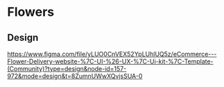 # Flowers

## Design

https://www.figma.com/file/yLUO0CnVEX52YpLUhlUQ5z/eCommerce---Flower-Delivery-website-%7C-UI-%26-UX-%7C-Ui-kit-%7C-Template-(Community)?type=design&node-id=157-972&mode=design&t=8ZumnUWwXQvjsSUA-0
